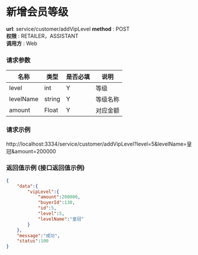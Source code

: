 新增会员等级
=======

**url**: service/customer/addVipLevel
**method** : POST  
**权限** : RETAILER，ASSISTANT  
**调用方** : Web

### 请求参数

|     名称  	 |  类型   | 是否必填  |             说明                                                   |
|------------|--------|----------|-------------------------------------------------------------------|
| level     | int    | Y        | 等级                                                         |
| levelName       | string | Y        | 等级名称                                                      |
| amount       | Float | Y        | 对应金额	                                                       |
### 请求示例
http://localhost:3334/service/customer/addVipLevel?level=5&levelName=皇冠&amount=200000

### 返回值示例 (接口返回值示例)

```json
{
    "data":{
        "vipLevel":{
            "amount":200000,
            "buyerId":130,
            "id":5,
            "level":5,
            "levelName":"皇冠"
        }
    },
    "message":"成功",
    "status":100
}
```